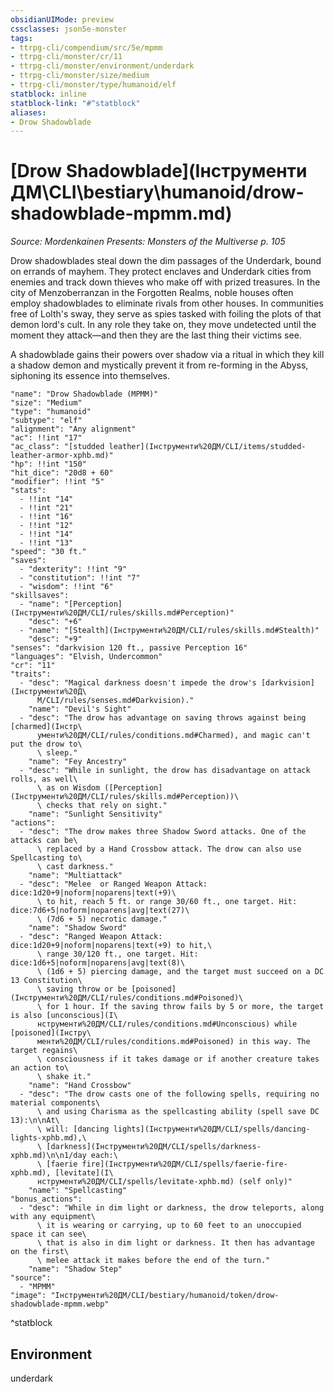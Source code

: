 ```yaml
---
obsidianUIMode: preview
cssclasses: json5e-monster
tags:
- ttrpg-cli/compendium/src/5e/mpmm
- ttrpg-cli/monster/cr/11
- ttrpg-cli/monster/environment/underdark
- ttrpg-cli/monster/size/medium
- ttrpg-cli/monster/type/humanoid/elf
statblock: inline
statblock-link: "#^statblock"
aliases:
- Drow Shadowblade
---
```

# [Drow Shadowblade](Інструменти ДМ\CLI\bestiary\humanoid/drow-shadowblade-mpmm.md)
*Source: Mordenkainen Presents: Monsters of the Multiverse p. 105*  

Drow shadowblades steal down the dim passages of the Underdark, bound on errands of mayhem. They protect enclaves and Underdark cities from enemies and track down thieves who make off with prized treasures. In the city of Menzoberranzan in the Forgotten Realms, noble houses often employ shadowblades to eliminate rivals from other houses. In communities free of Lolth's sway, they serve as spies tasked with foiling the plots of that demon lord's cult. In any role they take on, they move undetected until the moment they attack—and then they are the last thing their victims see.

A shadowblade gains their powers over shadow via a ritual in which they kill a shadow demon and mystically prevent it from re-forming in the Abyss, siphoning its essence into themselves.

```statblock
"name": "Drow Shadowblade (MPMM)"
"size": "Medium"
"type": "humanoid"
"subtype": "elf"
"alignment": "Any alignment"
"ac": !!int "17"
"ac_class": "[studded leather](Інструменти%20ДМ/CLI/items/studded-leather-armor-xphb.md)"
"hp": !!int "150"
"hit_dice": "20d8 + 60"
"modifier": !!int "5"
"stats":
  - !!int "14"
  - !!int "21"
  - !!int "16"
  - !!int "12"
  - !!int "14"
  - !!int "13"
"speed": "30 ft."
"saves":
  - "dexterity": !!int "9"
  - "constitution": !!int "7"
  - "wisdom": !!int "6"
"skillsaves":
  - "name": "[Perception](Інструменти%20ДМ/CLI/rules/skills.md#Perception)"
    "desc": "+6"
  - "name": "[Stealth](Інструменти%20ДМ/CLI/rules/skills.md#Stealth)"
    "desc": "+9"
"senses": "darkvision 120 ft., passive Perception 16"
"languages": "Elvish, Undercommon"
"cr": "11"
"traits":
  - "desc": "Magical darkness doesn't impede the drow's [darkvision](Інструменти%20Д\
      М/CLI/rules/senses.md#Darkvision)."
    "name": "Devil's Sight"
  - "desc": "The drow has advantage on saving throws against being [charmed](Інстр\
      ументи%20ДМ/CLI/rules/conditions.md#Charmed), and magic can't put the drow to\
      \ sleep."
    "name": "Fey Ancestry"
  - "desc": "While in sunlight, the drow has disadvantage on attack rolls, as well\
      \ as on Wisdom ([Perception](Інструменти%20ДМ/CLI/rules/skills.md#Perception))\
      \ checks that rely on sight."
    "name": "Sunlight Sensitivity"
"actions":
  - "desc": "The drow makes three Shadow Sword attacks. One of the attacks can be\
      \ replaced by a Hand Crossbow attack. The drow can also use Spellcasting to\
      \ cast darkness."
    "name": "Multiattack"
  - "desc": "Melee  or Ranged Weapon Attack: dice:1d20+9|noform|noparens|text(+9)\
      \ to hit, reach 5 ft. or range 30/60 ft., one target. Hit: dice:7d6+5|noform|noparens|avg|text(27)\
      \ (7d6 + 5) necrotic damage."
    "name": "Shadow Sword"
  - "desc": "Ranged Weapon Attack: dice:1d20+9|noform|noparens|text(+9) to hit,\
      \ range 30/120 ft., one target. Hit: dice:1d6+5|noform|noparens|avg|text(8)\
      \ (1d6 + 5) piercing damage, and the target must succeed on a DC 13 Constitution\
      \ saving throw or be [poisoned](Інструменти%20ДМ/CLI/rules/conditions.md#Poisoned)\
      \ for 1 hour. If the saving throw fails by 5 or more, the target is also [unconscious](І\
      нструменти%20ДМ/CLI/rules/conditions.md#Unconscious) while [poisoned](Інстру\
      менти%20ДМ/CLI/rules/conditions.md#Poisoned) in this way. The target regains\
      \ consciousness if it takes damage or if another creature takes an action to\
      \ shake it."
    "name": "Hand Crossbow"
  - "desc": "The drow casts one of the following spells, requiring no material components\
      \ and using Charisma as the spellcasting ability (spell save DC 13):\n\nAt\
      \ will: [dancing lights](Інструменти%20ДМ/CLI/spells/dancing-lights-xphb.md),\
      \ [darkness](Інструменти%20ДМ/CLI/spells/darkness-xphb.md)\n\n1/day each:\
      \ [faerie fire](Інструменти%20ДМ/CLI/spells/faerie-fire-xphb.md), [levitate](І\
      нструменти%20ДМ/CLI/spells/levitate-xphb.md) (self only)"
    "name": "Spellcasting"
"bonus_actions":
  - "desc": "While in dim light or darkness, the drow teleports, along with any equipment\
      \ it is wearing or carrying, up to 60 feet to an unoccupied space it can see\
      \ that is also in dim light or darkness. It then has advantage on the first\
      \ melee attack it makes before the end of the turn."
    "name": "Shadow Step"
"source":
  - "MPMM"
"image": "Інструменти%20ДМ/CLI/bestiary/humanoid/token/drow-shadowblade-mpmm.webp"
```
^statblock

## Environment

underdark